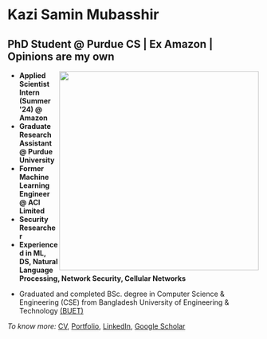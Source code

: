 # Kazi Samin Mubasshir
## PhD Student @ Purdue CS | Ex Amazon | Opinions are my own


[<img align="right" width="400" src="https://github-readme-stats.vercel.app/api?username=KSMubasshir&show_icons=true"/>](https://github.com/KSMubasshir/)


- **Applied Scientist Intern (Summer '24) @ Amazon**
- **Graduate Research Assistant @ Purdue University**
- **Former Machine Learning Engineer @ ACI Limited**
- **Security Researcher**
- **Experienced in ML, DS, Natural Language Processing, Network Security, Cellular Networks**
<!-- #### Currently looking for Data Scientist, Graduate studies opportunities! -->
- Graduated and completed BSc. degree in Computer Science & Engineering (CSE) from Bangladesh University of Engineering & Technology [(BUET)](https://www.buet.ac.bd/)

*To know more:* [CV](files/cv.pdf), [Portfolio](https://www.ksmubasshir.com/), [LinkedIn](https://www.linkedin.com/in/kazi-samin-mubasshir/), [Google Scholar](https://scholar.google.com/citations?user=R6lJbKIAAAAJ&hl=en)
